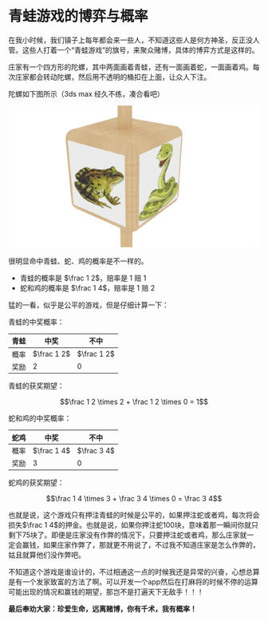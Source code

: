 # 青蛙游戏的博弈与概率

[annotation]: <id> (b70f7a95-af44-4e1b-86e9-f935febcf17f)
[annotation]: <category> (数学理论)
[annotation]: <tags> (概率论)
[annotation]: <status> (public)
[annotation]: <create_time> (2018-04-11 15:54:28)
[annotation]: <comments> (true)


在我小时候，我们镇子上每年都会来一些人，不知道这些人是何方神圣，反正没人管。这些人打着一个“青蛙游戏”的旗号，来聚众赌博，具体的博弈方式是这样的。

庄家有一个四方形的陀螺，其中两面画着青蛙，还有一面画着蛇，一面画着鸡。每次庄家都会转动陀螺，然后用不透明的桶扣在上面，让众人下注。

陀螺如下图所示（3ds max 经久不练，凑合看吧）

![青蛙游戏陀螺](青蛙游戏的博弈与概率.png)

很明显命中青蛙、蛇、鸡的概率是不一样的。

- 青蛙的概率是 $\frac 1 2$，赔率是 1 赔 1
- 蛇和鸡的概率是 $\frac 1 4$，赔率是 1 赔 2

猛的一看，似乎是公平的游戏，但是仔细计算一下：

青蛙的中奖概率：

青蛙|中奖|不中
-|-|-
概率|$\frac 1 2$|$\frac 1 2$
奖励|2|0

青蛙的获奖期望：

$$\frac 1 2 \times 2 + \frac 1 2 \times 0 = 1$$

蛇和鸡的中奖概率：

蛇鸡|中奖|不中
-|-|-
概率|$\frac 1 4$| $\frac 3 4$
奖励|3|0

蛇鸡的获奖期望：

$$\frac 1 4 \times 3 + \frac 3 4 \times 0 = \frac 3 4$$

也就是说，这个游戏只有押注青蛙的时候是公平的，如果押注蛇或者鸡，每次将会损失$\frac 1 4$的押金。也就是说，如果你押注蛇100块，意味着那一瞬间你就只剩下75块了。即便是庄家没有作弊的情况下，只要押注蛇或者鸡，那么庄家就一定会赢钱，如果庄家作弊了，那就更不用说了，不过我不知道庄家是怎么作弊的，姑且就算他们没作弊吧。

不知道这个游戏是谁设计的，不过相通这一点的时候我还是异常的兴奋，心想总算是有一个发家致富的方法了啊。可以开发一个app然后在打麻将的时候不停的运算可能出现的情况和赢钱的期望，那岂不是打遍天下无敌手！！！

**最后奉劝大家：珍爱生命，远离赌博，你有千术，我有概率！**
